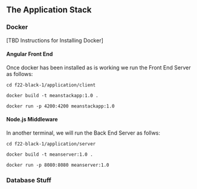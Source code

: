 ## The Application Stack

### Docker

[TBD Instructions for Installing Docker]

#### Angular Front End
Once docker has been installed as is working we run the Front End Server as follows:

`cd f22-black-1/application/client`

`docker build -t meanstackapp:1.0 .`

`docker run -p 4200:4200 meanstackapp:1.0`

#### Node.js Middleware

In another terminal, we will run the Back End Server as follws:

`cd f22-black-1/application/server`

`docker build -t meanserver:1.0 .`

`docker run -p 8080:8080 meanserver:1.0`


### Database Stuff

